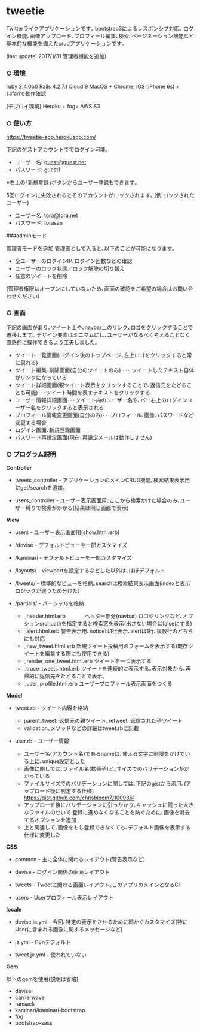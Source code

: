 
# tweetie

Twitterライクアプリケーションです｡
bootstrap3によるレスポンシブ対応｡
ログイン機能､画像アップロード､プロフィール編集､検索､ページネーション機能など基本的な機能を備えたcrudアプリケーションです｡

(last update: 2017/1/31 管理者機能を追加)

### ○ 環境

ruby 2.4.0p0
Rails 4.2.7.1
Cloud 9
MacOS + Chrome, iOS (iPhone 6s) + safariで動作確認

(デプロイ環境)
Heroku + fog+ AWS S3

### ○ 使い方

https://tweetie-app.herokuapp.com/

下記のゲストアカウントででログイン可能｡  

+ ユーザー名: guest@guest.net
+ パスワード: guest1

※右上の｢新規登録｣ボタンからユーザー登録もできます｡

5回ログインに失敗されるとそのアカウントがロックされます｡
(例:ロックされたユーザー)

+ ユーザー名: tora@tora.net
+ パスワード: torasan

###adminモード

管理者モードを追加
管理者として入ると､以下のことが可能になります｡

+ 全ユーザーのログインIP､ログイン回数などの確認
+ ユーザーのロック状態／ロック解除の切り替え
+ 任意のツイートを削除

(管理者権限はオープンにしていないため､画面の確認をご希望の場合はお問い合わせください)

### ○ 画面

下記の画面があり､ツイート上や､navbar上のリンク､ロゴをクリックすることで遷移します｡
デザイン要素はミニマムにし､ユーザーがなるべく考えることなく直感的に操作できるよう工夫しました｡

+ ツイート一覧画面(ログイン後のトップページ､左上ロゴをクリックすると常に戻れる)
+ ツイート編集･削除画面(自分のツイートのみ) ･･･ ツイートしたテキスト自体がリンクになっている
+ ツイート詳細画面(親ツイート表示をクリックすることで､返信元をたどることも可能)･･･ツイート時間を表すテキストをクリックする
+ ユーザー情報詳細画面･･･ツイート内のユーザー名や､バー右上のログインユーザー名をクリックすると表示される
+ プロフィール情報変更画面(自分のみ)･･･プロフィール､画像､パスワードなど変更する場合
+ ログイン画面､新規登録画面
+ パスワード再設定画面(現在､再設定メールは動作しません)

### ○ プログラム説明

**Controller**

+ tweets_controller - アプリケーションのメインCRUD機能｡検索結果表示用にget/searchを追加｡

+ users_controller - ユーザー表示画面用､ここから検索かけた場合のみ､ユーザー縛りで検索がかかる(結果は同じ画面で表示)

**View**

+ users - ユーザー表示画面用(show.html.erb)

+ /devise - デフォルトビューを一部カスタマイズ

+ /kaminari - デフォルトビューを一部カスタマイズ

+ /layouts/ - viewportを設定するなどした以外は､ほぼデフォルト

+ /tweets/ - 標準的なビューを格納｡searchは検索結果表示画面(indexと表示ロジックが違うため分けた)

+ /partials/ - パーシャルを格納

  * _header.html.erb              ヘッダー部分(navbar) ロゴやリンクなど､オプションsrchpathを指定すると検索窓を表示(出さない場合はfalseにする)
  * _alert.html.erb               警告表示用､noticeは1行表示､alertは1行､複数行のどちらにも対応
  * _new_tweet.html.erb           新規ツイート投稿用のフォームを表示する(既存ツイートを編集する際にも使用できる)
  * _render_one_tweet.html.erb    ツイートを一つ表示する
  * _trace_tweets.html.erb        ツイートを連続的に表示する｡表示対象から､再帰的に返信先をたどることで表示｡
  * _user_profile.html.erb        ユーザープロフィール表示画面をつくる


**Model**

+ tweet.rb - ツイート内容を格納

   * parent_tweet: 返信元の親ツイート､retweet: 返信された子ツイート
   * validation､メソッドなどの詳細はtweet.rbに記載

+ user.rb - ユーザー情報

    * ユーザー名(アカウント名)であるnameは､使える文字に制限をかけている上に､unique設定とした
    * 画像に関しては､ファイル名(拡張子)と､サイズでのバリデーションがかかっている
    * ファイルサイズでのバリデーションに関しては､下記のgistから流用｡(アップロード後に判定する仕様)
    https://gist.github.com/chrisbloom7/1009861
    * アップロード後にバリデーションに引っかかり､キャッシュに残った大きなファイルのせいで
      登録に進めなくなることを防ぐために､画像を消去するオプションを追加
    * 上と関連して､画像をもし登録できなくても､デフォルト画像を表示する仕様に変更した
    
**CSS**

+ common - 主に全体に関わるレイアウト(警告表示など)

+ devise - ログイン関係の画面レイアウト

+ tweets - Tweetに関わる画面レイアウト｡このアプリのメインとなるCI

+ users - Userプロフィール表示レイアウト

**locale**

+ devise.ja.yml - 今回､特定の表示をさせるために細かくカスタマイズ(特にUserに含まれる画像に関するメッセージなど)

+ ja.yml - I18nデフォルト

+ tweet.je.yml - 使われていない

**Gem**

以下のgemを使用(説明は省略)

+ devise
+ carrierwave
+ ransack
+ kaminari/kaminari-bootstrap
+ fog
+ bootstrap-sass
